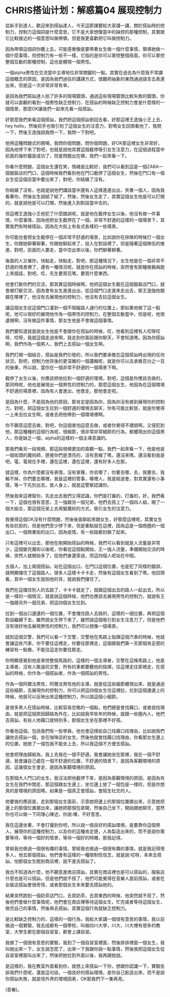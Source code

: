 # CHRIS搭讪计划：解惑篇04 展现控制力

從新手到達人，歡迎來到搭訕達人，今天這節課要給大家講一講，關於搭訕時的控制力，控制力這個詞是什麼意思，它不是大家想像當中的操控的那種控制，其實跟它比較接近的一個意思叫做帶領，但是我更喜歡把它叫做控制力。

因為帶領這個詞你聽上去，可能感覺像是要帶著女生做一個什麼事情，領導她做一個什麼事情，但控制力有一些不一樣，它指的是你可以掌控整個局面，你可以掌控整個互動的那種控制，這也是體現一個男性。

一個alpha男性在交流當中主導地位非常關鍵的一點，其實在過去為什麼我不常講這個概念的原因，是因為我們過往的講課方式，很難把抽象的東西通過語言去表達出來，但是這一次非常非常有幸。

是因為我們搭訕達人拍了許多的現場鏡頭，通過這些現場鏡頭比較失敗的鏡頭，你就可以直觀的看到一個男性缺乏控制力，在搭訕的時候缺乏控制力會是什麼樣的一個情景，那麼OK讓我們一起來先看一段搭訕。

好那麼我們來看這個搭訕，我們把這個搭訕倒回去看，好那這裡王逸強小王上去，hey hello，然後招手也吸引到了這個女生的注意力，對嗎女生回頭看他了，我問一下，然後王逸強說我問一下，我問一下對吧。

他用這種問題式的開場，我問你個問題，問你個問題，好OK那這裡女生非常好，因為他停下來了對吧，也就是說他其實這個截停吸引女生注意力，在這個過程當中前面的幾秒鐘是成功了，但是問題出在哪，我們一起來看一下。

你看什麼問題，這個女生還在笑，情緒是比較好，我們可以看到這是一個ZARA一個服裝店的門口，這個時候我們看到他在門口截停了這個女生，然後在門口有一個女生從這個店當中要出來了，對吧，你結婚了沒有。

你結婚了沒有，也就是說他們講話當中還有人這樣進進出出，夾著一個人，因為我看著你，然後女生說結了結了，然後，然後女生走了，其實這個女生他是可以打開的，就是說他是可以打開，然後進入到對話當中去的。

但這裡王逸強小王他犯了什麼錯誤呢，就是他在截停女生以後，他沒有做一件事情，什麼事情，因為他把女生截停在了一個，非常不舒適的這樣的一個場景下，其實我們有時候搭訕，因為在大街上有各式各樣的一些場景。

你可能也會把女生截停在一個非常不舒適的場景，比如說你在排隊的時候打一個女生，你跟她聊著聊著，你跟她聊起來了，投入在對話裡了，但是隨著這個隊伍的推進，對吧，前面的人要走，當中空出來以後，你們聊著聊著。

後面的人又催你，快點走，快點走，對吧，那這種情況下，女生他是在一個非常不舒適的情景裡了，還有一種情況呢，就是你在搭訕的時候，突然會有那種推銷員跑上來插話，對吧，哎，先生要買花嗎，要買什麼東西。

他會打斷你們的交流，那其實這個時候啊，他把這個女生截在這個服裝店門口，就會被打斷交流，因為會有女生進進出出，從這個門口走進來走出去，那王逸強他錯錯在哪裡了，他沒有去展現他的控制力，他沒有去拉這個女生。

讓這個女生從這個門口灌到一個不阻礙路人通行的位置上，那如果他做了這一點呢，他可以很好的展現他作為一個男性的控制力，在整個互動當中，但是呢，他很遺憾啊，沒有做這件事情，那女生他是不會做這個事情。

我們要知道就是說女生他是不會跟你在搭訕的時候，哎，他看到這裡有人哎呀哎呀，哎呀，我就這個走過來啊，我走到你面前跟你聊天，不會知道嗎，因為你搭訕啊，我們作為一個男人，我們上去搭訕一個女生啊。

我們打開一個組合，搭訕是我們引發的，所以我們要承擔在這個搭訕時出現的任何狀況，對吧，控制力他背後的更深層的一個邏輯呢，就是你可以去承擔百分之一百的後果，所以說，當你在一個非常不舒適的一個場景下啊。

截停了女生以後，你應該把他拉到一個舒適的環境，對吧，這個是你應該去做的，那同時呢，他也是展現出一個男性的控制力的，那麼這個女生，他因為在這個環境不舒適的場景裡，因為有人會進出，他會走，那他會走呢。

是因為什麼，不是因為他的原因，那肯定是因為你，因為你沒有做到展現你的控制力，對吧，把這個女生拉到一個舒適的環境去聊天，你有可能比較慫，就是你覺得一上來去拉女生啊，或者去把他帶到一個環境裡啊。

你不願意這麼去做，對吧，你這個害怕這麼去做，或者你覺得不禮貌啊，又侵犯到他，那這種種的這個行為呢，很細節，很非常非常細節的行為，都體現出你這個男人，你是缺乏一個，alpha的這樣的一個主導意識的。

那我們看另一段視頻，那這段視頻更加的直觀一點，我們一起來看一下，他是他是一個街頭的魔術師，感覺你們是漂亮的，沒有思緒了嗎，還沒來嗎，還沒看到我是吧，電，電視在手裡，還在這裡，還在這裡，還有好多人在那。

就這樣，你為什麼都沒有表情，沒有掌聲，你去哪了，你要去哪，去，我要去，我輸不掉，你們要去哪裡，我是這裡的管事，哪裡人，我是經過會，對其實還有小事情，等一下先別出去，放人身上，就是這警察認識你。

然後我來這裡幫你，先走出去我們又得認識，你們是打誰的，打誰的，好，我們看一下，這個也很有意思，王一強跟另一個兄弟，他們去搭上了一個四人組，開了一個大組合，那這個兄弟上去用變魔術的方式，吸引女生的注意力。

我覺得這個OK沒有什麼問題，然後後面聊起來跟女生，好那麼這裡呢，其實女生有些抗拒的，但是他們至少停下來，但是重點就在這裡，因為這是一個商圈的一個出口，一個商業街的出口，因為疫情，有一些路都封鎖了起來。

只有這裡可以出去，那他在剛開始搭訕的時候，我們可以看到就是人流量是非常少，這個變完魔術以後呢，你看從這個點開始，王一強人流量，準備開始交流的時候，突然人就開始多了，從他們身邊穿過，而這四個人呢站在中間。

五個人，加上兩個搭訕，站在這個出口，在門口這個位置，也是犯了同樣的錯誤，就明顯擋住了這個路人，很多人這樣卡卡卡走，然後有這個女生看到了嗎，他回頭看，其中一個女生就拍他的背，就說我們擋住了。

我們在這擋住別人的去路了，卡卡卡就走了，就跟這個出去的路人一起出去，所以是一樣的一個情況，就是說這個時候，他們也應該去展現男性的控制力，就說有王一強跟另外一個兄弟，把這四個女生拉到。

拉到一個出口邊邊的一個位置，不會擋住路人去路的，這樣的一個位置，再把這個對話繼續下去，雖然說女生停下來了，雖然說這個吸引到女生注意力了，但是他們沒有很好地去展現男性的控制力，我們可以想像一個場景。

就到這個交警，我們可以看一下交警，交警他在馬路上指揮這個汽車的時候，他就會讓這些汽車，你不要往這裡走，你要往那裡走，這個跟我們第一天那個肯定感的練習有一點像，不能往這走你要往那走。

你明顯感覺到他是掌控整個馬路的，這樣的一個主導者，交警在這條馬路上，他是主導者，沒有人敢違抗交警，所有的車都要聽他的指揮，往這裡走往那裡走，在搭訕的時候，你作為一個搭訕者，作為一個搭訕的男性。

作為一個阿爾法男性，阿爾法男性他的主導，就是從這些細節體現出來，就是通過這些細節，去展現你的控制力，你可以把這四個女生往這裡拉，拉到這個邊邊上的時候，他就可以反映出來這種控制力，所以說這個小細節。

是很多男人在搭訕時候，比較容易忽略的一個點，他們總是會找藉口，或者說找理由，就是把這個原因歸結為外在，比如說我早些年的時候，就跟一些圈內人，他們去搭訕，有些人他藉口就特別多，那個女生坐在那裡不好搭。

你看他這個，包括我們有一些學員，他也會這樣給自己找藉口找理由，比如說我們讓他去搭訕一個，坐在咖啡店的女生，然後他就會找藉口找理由，你看那女生邊上的位置，她放了一個包我不能坐上去，所以我這個不方便去搭訕。

他會把理由歸結為，我上去我在一個不舒適，我會讓她坐在那裡，我在一個不舒適，我會讓自己處在一個不舒適的位置，不舒適的情景下，是因為客觀環境的原因，這幾個女生會走，是因為客觀環境的原因。

在那個大人門口的女生，我沒法把他截停下來，是因為客觀環境的原因，是因為有女生在我們中間走，那這個跟女生邊上，坐位邊上放了一個包是一樣的，但是你想真的是環境的原因嗎，如果是一個真正會搭訕，會陌生社交的人。

他要做的應該是，走到那個女生面前，示意她把邊上的那個位置挪出來，示意她把邊上的那個位置挪出來，讓她把那個包拿開，然後自己坐下，開始跟她聊天，當然你也可以做一下同理心陳述，你說:噢，不好意思。

我在這邊坐著，不會打擾到你吧，所以說一個良好的搭訕環境，是要靠你這個男人，展現你的這種控制力，以及你的這種肯定感，人為製造出來的，而不是說你需要等待，等待一個好的情景，等待一個好的時機，那我記得。

曾經我也做過一個很有趣的事情，曾經我也做過一個很有趣的事情，就是我記得很多人，他去那個搭訕，他們會有這樣的一種限制性信念，就是說:哎呀，本來去搭訕，怕那個女生跑到商店裡，就不進去搭訕了。

我也不知道為什麼，他不願意進商店搭訕，其實在商店裡也是可以搭訕的，服裝店什麼也是可以搭訕，但是他們就不搭了，他們可能覺得在音樂人面前搭訕，或者在女裝店搭訕會很奇怪，或者那個女生本來要去搭訕他的。

結果突然跑到一個奶茶店門口，去買奶茶，去買東西的時候，他突然就不搭了，然後他們會做什麼事情呢，他們會在商店裡等待這個女生，忙完或者等待這個女生，做完自己的事情，然後再去搭訕，其實這個行為就缺乏控制力。

是比較缺乏控制力的，這樣的一個行為，我給大家講一個很有意思的事情，我以前做過一個實驗，我去成都有一個學校，叫做四川大學，川大，川大裡有很多的教室，大學生都在那個自習室，都會上課自習。

我做了一個很有意思的實驗，我到了一個自習室裡面，然後排排裡面一個女生，我叫她出來一下，女生說怎麼了，出來一下我跟你說一點事情，然後我把這個女生從自習室裡面叫出來了，然後把她拉到外面以後，我再跟她說。

是這樣的，我在教室外面看到你，就想上來搭訕一下你，想跟你認識一下，實驗告訴我們什麼呢，還是這句話，一個良好的搭訕環境，是你自己創造出來，而不是說你搭訕失敗，就是怪外界的環境因素，OK那我們下一集再見。

(音樂)。